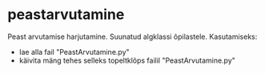 # peastarvutamine
Peast arvutamise harjutamine. Suunatud algklassi õpilastele.
Kasutamiseks:
* lae alla fail "PeastArvutamine.py"
* käivita mäng tehes selleks topeltklõps failil "PeastArvutamine.py"
